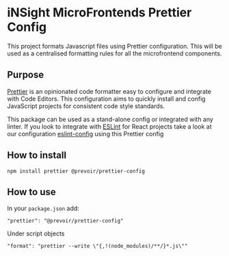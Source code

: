 # iNSight MicroFrontends Prettier Config
This project formats Javascript files using Prettier configuration. This will be used as a centralised formatting rules for all the 
microfrontend components.

## Purpose
[Prettier](https://prettier.io/) is an opinionated code formatter easy to configure and integrate with Code Editors. This configuration aims to quickly install and config JavaScript projects for consistent code style standards.

This package can be used as a stand-alone config or integrated with any linter. If you look to integrate with [ESLint](https://eslint.org/) for React projects take a look at our configuration [eslint-config](https://bitbucket.org/prevoirsolutionsinformatiques/eslint-config) using this Prettier config

## How to install
```
npm install prettier @prevoir/prettier-config
```
## How to use
In your `package.json` add:

```
"prettier": "@prevoir/prettier-config"
```
Under script objects
```
"format": "prettier --write \"{,!(node_modules)/**/}*.js\""
```
